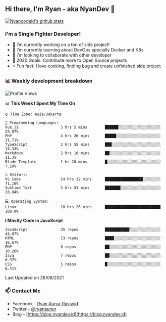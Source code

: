 ## Hi there, I'm Ryan - aka NyanDev 👋

[![Nyancodeid's github stats](https://github-readme-stats.vercel.app/api?username=nyancodeid)](https://github.com/nyancodeid/nyancodeid)

### I'm a Single Fighter Developer!
- 🔭 I’m currently working on a ton of side project!
- 🌱 I’m currently learning about DevOps specially Docker and K8s
- 👯 I’m looking to collaborate with other developer
- 🥅 2020 Goals: Contribute more to Open Source projects
- ⚡ Fun fact: I love cooking, finding bug and create unfinished side project 

### 📊 Weekly development breakdown

<!--START_SECTION:waka-->
![Profile Views](http://img.shields.io/badge/Profile%20Views-25-blue)

📊 **This Week I Spent My Time On** 

```text
⌚︎ Time Zone: Asia/Jakarta

💬 Programming Languages: 
Vue.js                   5 hrs 5 mins        ██████░░░░░░░░░░░░░░░░░░░   24.87% 
PHP                      4 hrs 26 mins       █████░░░░░░░░░░░░░░░░░░░░   21.71% 
TypeScript               2 hrs 55 mins       ███░░░░░░░░░░░░░░░░░░░░░░   14.33% 
Markdown                 2 hrs 18 mins       ██░░░░░░░░░░░░░░░░░░░░░░░   11.3% 
Blade Template           1 hr 28 mins        █░░░░░░░░░░░░░░░░░░░░░░░░   7.19%

🔥 Editors: 
VS Code                  14 hrs 32 mins      █████████████████░░░░░░░░   71.16% 
Sublime Text             5 hrs 53 mins       ███████░░░░░░░░░░░░░░░░░░   28.84%

💻 Operating System: 
Linux                    20 hrs 26 mins      █████████████████████████   100.0%

```

**I Mostly Code in JavaScript** 

```text
JavaScript               35 repos            ███████████░░░░░░░░░░░░░░   44.87% 
HTML                     13 repos            ████░░░░░░░░░░░░░░░░░░░░░   16.67% 
PHP                      8 repos             ██░░░░░░░░░░░░░░░░░░░░░░░   10.26% 
Java                     7 repos             ██░░░░░░░░░░░░░░░░░░░░░░░   8.97% 
CSS                      5 repos             █░░░░░░░░░░░░░░░░░░░░░░░░   6.41%

```



 Last Updated on 28/08/2021
<!--END_SECTION:waka-->

### 📫 Contact Me
- Facebook - [Ryan Aunur Rassyid](https://facebook.com/ryan.hac)
- Twitter - [@ryanaunur](https://twitter.com/ryanaunur)
- Blog - [https://blog.nyandev.id](https://blog.nyandev.id)

